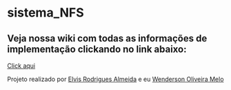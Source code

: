 # sistema_NFS

## Veja nossa wiki com todas as informações de implementação clickando no link abaixo:

[Click aqui](https://github.com/dswendersonmelo/sistema_NFS/wiki/Sistema-NFS)

Projeto realizado por [Elvis Rodrigues Almeida](https://github.com/Elvis-Almeida) e eu [Wenderson Oliveira Melo](https://github.com/dswendersonmelo)
